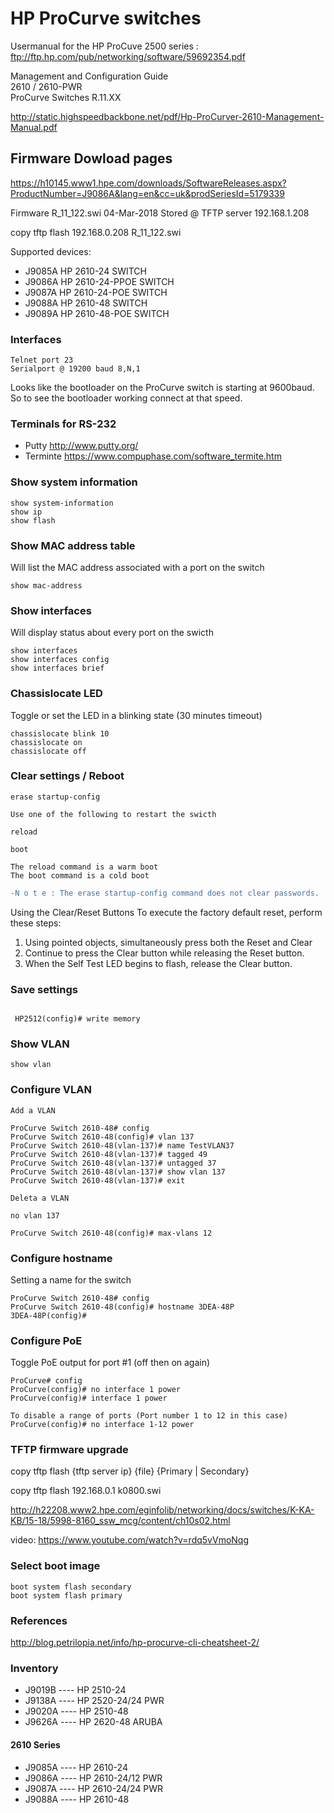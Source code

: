 # HP ProCurve switches

Usermanual for the HP ProCuve 2500 series : ftp://ftp.hp.com/pub/networking/software/59692354.pdf

Management and Configuration Guide  
2610 / 2610-PWR  
ProCurve Switches R.11.XX  

http://static.highspeedbackbone.net/pdf/Hp-ProCurver-2610-Management-Manual.pdf



## Firmware Dowload pages

https://h10145.www1.hpe.com/downloads/SoftwareReleases.aspx?ProductNumber=J9086A&lang=en&cc=uk&prodSeriesId=5179339

Firmware R_11_122.swi  04-Mar-2018  Stored @  TFTP server 192.168.1.208

copy tftp flash 192.168.0.208 R_11_122.swi

Supported devices:
* J9085A HP 2610-24 SWITCH
* J9086A HP 2610-24-PPOE SWITCH
* J9087A HP 2610-24-POE SWITCH
* J9088A HP 2610-48 SWITCH
* J9089A HP 2610-48-POE SWITCH


### Interfaces
```
Telnet port 23
Serialport @ 19200 baud 8,N,1

```

Looks like the bootloader on the ProCurve switch is starting at 9600baud. So to see the bootloader working connect at that speed.

### Terminals for RS-232 

* Putty http://www.putty.org/
* Terminte https://www.compuphase.com/software_termite.htm
 



### Show system information
```
show system-information
show ip
show flash
```

### Show MAC address table
Will list the MAC address associated with a port on the switch
```
show mac-address
```

### Show interfaces
Will display status about every port on the swicth
```
show interfaces
show interfaces config
show interfaces brief
```

### Chassislocate LED
Toggle or set the LED in a blinking state (30 minutes timeout)
```
chassislocate blink 10
chassislocate on
chassislocate off
```


### Clear settings / Reboot
```
erase startup-config

Use one of the following to restart the swicth

reload

boot

The reload command is a warm boot
The boot command is a cold boot
```

```Diff
-N o t e : The erase startup-config command does not clear passwords.

```

Using the Clear/Reset Buttons
To execute the factory default reset, perform these steps:
1. Using pointed objects, simultaneously press both the Reset and Clear
2. Continue to press the Clear button while releasing the Reset button.
3. When the Self Test LED begins to flash, release the Clear button.


### Save settings
```

 HP2512(config)# write memory
```

### Show VLAN
```
show vlan
```

### Configure VLAN
```
Add a VLAN

ProCurve Switch 2610-48# config
ProCurve Switch 2610-48(config)# vlan 137
ProCurve Switch 2610-48(vlan-137)# name TestVLAN37
ProCurve Switch 2610-48(vlan-137)# tagged 49
ProCurve Switch 2610-48(vlan-137)# untagged 37
ProCurve Switch 2610-48(vlan-137)# show vlan 137
ProCurve Switch 2610-48(vlan-137)# exit

Deleta a VLAN

no vlan 137

ProCurve Switch 2610-48(config)# max-vlans 12

```

### Configure hostname
Setting a name for the switch
```
ProCurve Switch 2610-48# config
ProCurve Switch 2610-48(config)# hostname 3DEA-48P
3DEA-48P(config)#
```

### Configure PoE
Toggle PoE output for port #1 (off then on again)
```
ProCurve# config 
ProCurve(config)# no interface 1 power
ProCurve(config)# interface 1 power

To disable a range of ports (Port number 1 to 12 in this case)
ProCurve(config)# no interface 1-12 power

```
 
    
### TFTP firmware upgrade

copy tftp flash {tftp server ip} {file} {Primary | Secondary}

copy tftp flash 192.168.0.1 k0800.swi

http://h22208.www2.hpe.com/eginfolib/networking/docs/switches/K-KA-KB/15-18/5998-8160_ssw_mcg/content/ch10s02.html

video:
https://www.youtube.com/watch?v=rdq5vVmoNqg


### Select boot image
```
boot system flash secondary
boot system flash primary
```

### References
http://blog.petrilopia.net/info/hp-procurve-cli-cheatsheet-2/


### Inventory

* J9019B ---- HP 2510-24
* J9138A ---- HP 2520-24/24 PWR
* J9020A ---- HP 2510-48
* J9626A ---- HP 2620-48  ARUBA

#### 2610 Series
* J9085A ---- HP 2610-24
* J9086A ---- HP 2610-24/12 PWR
* J9087A ---- HP 2610-24/24 PWR
* J9088A ---- HP 2610-48

